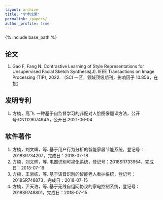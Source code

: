 ```yaml
---
layout: archive
title: "学术成果"
permalink: /papers/
author_profile: true
---
```


{% include base_path %}

## 论文

1. Gao F, Fang N. Contrastive Learning of Style Representations for Unsupervised Facial Sketch Synthesis[J]. IEEE Transactions on Image Processing (TIP), 2022. （SCI 一区，领域顶级期刊，影响因子 10.856，在投）

## 发明专利

1. 方楠，高飞. 一种基于自监督学习的非配对人脸图像翻译方法，公开号:CN112907494A，公开日:2021-06-04

## 软件著作

1. 方楠，刘文辉，等. 基于用户行为分析的智能家居节能系统，登记号：2018SR734207，完成日：2018-07-18
2. 方楠，刘文辉，等. 电器识别可视化系统，登记号：2018SR733954，完成日：2018-07-18
3. 方楠，王浙栋，等. 基于语音识别的智能老人看护系统，登记号：2018SR748873，完成日：2018-07-15
4. 方楠，尹天浩，等. 基于无线自组网协议的家电控制系统，登记号：2018SR748801，完成日：2018-07-15
